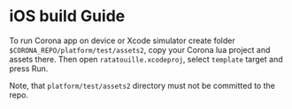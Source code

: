 # iOS build Guide

To run Corona app on device or Xcode simulator create folder `$CORONA_REPO/platform/test/assets2`, copy your Corona lua project and assets there.
Then open `ratatouille.xcodeproj`, select `template` target and press Run.

Note, that `platform/test/assets2` directory must not be committed to the repo.